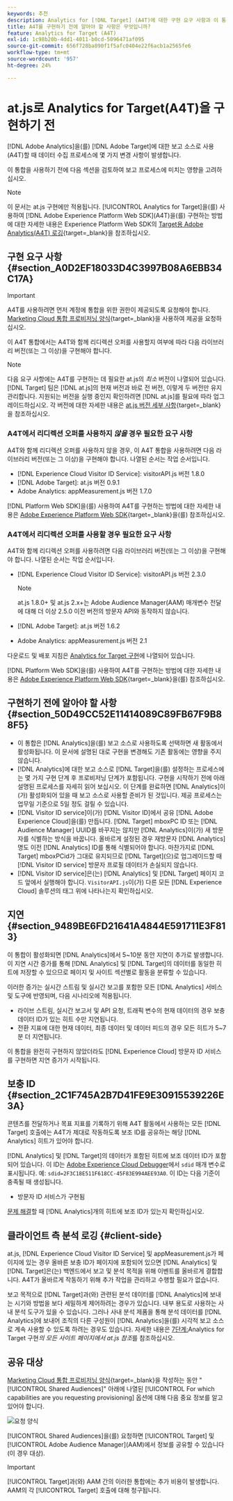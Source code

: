 ```yaml
---
keywords: 추천
description: Analytics for [!DNL Target] (A4T)에 대한 구현 요구 사항과 이 통합을 구현하기 전에 고려해야 할 사항에 대해 알아봅니다.
title: A4T를 구현하기 전에 알아야 할 사항은 무엇입니까?
feature: Analytics for Target (A4T)
exl-id: 1c98b20b-4dd1-4011-b0cd-5096471af095
source-git-commit: 656f728ba890f1f5afc0404e22f6acb1a2565fe6
workflow-type: tm+mt
source-wordcount: '957'
ht-degree: 24%

---
```


# at.js로 Analytics for Target(A4T)을 구현하기 전

[!DNL Adobe Analytics]을(를) [!DNL Adobe Target]에 대한 보고 소스로 사용(A4T)할 때 데이터 수집 프로세스에 몇 가지 변경 사항이 발생합니다.

이 통합을 사용하기 전에 다음 섹션을 검토하여 보고 프로세스에 미치는 영향을 고려하십시오.

>[!NOTE]
>
>이 문서는 at.js 구현에만 적용됩니다. [!UICONTROL Analytics for Target]을(를) 사용하여 [!DNL Adobe Experience Platform Web SDK]&#x200B;(A4T)을(를) 구현하는 방법에 대한 자세한 내용은 Experience Platform Web SDK의 [Target용 Adobe Analytics(A4T) 로깅](https://experienceleague.adobe.com/docs/target-dev/developer/a4t/overview-a4t.html?lang=ko){target=_blank}을 참조하십시오.

## 구현 요구 사항 {#section_A0D2EF18033D4C3997B08A6EBB34C17A}

>[!IMPORTANT]
>
>A4T를 사용하려면 먼저 계정에 통합을 위한 권한이 제공되도록 요청해야 합니다. [Marketing Cloud 통합 프로비저닝 양식](https://survey.adobe.com/jfe/form/SV_ekBHTLSoP5Zki2y){target=_blank}을 사용하여 제공을 요청하십시오.

이 A4T 통합에서는 A4T와 함께 리디렉션 오퍼를 사용할지 여부에 따라 다음 라이브러리 버전(또는 그 이상)을 구현해야 합니다.

>[!NOTE]
>
>다음 요구 사항에는 A4T를 구현하는 데 필요한 at.js의 *최소* 버전이 나열되어 있습니다. [!DNL Target] 팀은 [!DNL at.js]의 현재 버전과 바로 전 버전, 이렇게 두 버전만 유지 관리합니다. 지원되는 버전을 실행 중인지 확인하려면 [!DNL at.js]를 필요에 따라 업그레이드하십시오. 각 버전에 대한 자세한 내용은 [at.js 버전 세부 사항](https://experienceleague.adobe.com/docs/target-dev/developer/client-side/at-js-implementation/target-atjs-versions.html?lang=ko){target=_blank}을 참조하십시오.

### A4T에서 리디렉션 오퍼를 사용하지 *않을* 경우 필요한 요구 사항

A4T와 함께 리디렉션 오퍼를 사용하지 않을 경우, 이 A4T 통합을 사용하려면 다음 라이브러리 버전(또는 그 이상)을 구현해야 합니다. 나열된 순서는 작업 순서입니다.

* [!DNL Experience Cloud Visitor ID Service]: visitorAPI.js 버전 1.8.0
* [!DNL Adobe Target]: at.js 버전 0.9.1
* Adobe Analytics: appMeasurement.js 버전 1.7.0

[!DNL Platform Web SDK]을(를) 사용하여 A4T를 구현하는 방법에 대한 자세한 내용은 [Adobe Experience Platform Web SDK](https://experienceleague.adobe.com/docs/target-dev/developer/client-side/aep-web-sdk.html){target=_blank}을(를) 참조하십시오.

### A4T에서 리디렉션 오퍼를 사용할 경우 필요한 요구 사항

A4T와 함께 리디렉션 오퍼를 사용하려면 다음 라이브러리 버전(또는 그 이상)을 구현해야 합니다. 나열된 순서는 작업 순서입니다.

* [!DNL Experience Cloud Visitor ID Service]: visitorAPI.js 버전 2.3.0

  >[!NOTE]
  >
  >at.js 1.8.0+ 및 at.js 2.x+는 Adobe Audience Manager(AAM) 매개변수 전달에 대해 더 이상 2.5.0 이전 버전의 방문자 API와 동작하지 않습니다.

* [!DNL Adobe Target]: at.js 버전 1.6.2

* Adobe Analytics: appMeasurement.js 버전 2.1

다운로드 및 배포 지침은 [Analytics for Target 구현](/help/main/c-integrating-target-with-mac/a4t/a4timplementation.md)에 나열되어 있습니다.

[!DNL Platform Web SDK]을(를) 사용하여 A4T를 구현하는 방법에 대한 자세한 내용은 [Adobe Experience Platform Web SDK](https://experienceleague.adobe.com/docs/target-dev/developer/client-side/aep-web-sdk.html){target=_blank}을(를) 참조하십시오.

## 구현하기 전에 알아야 할 사항 {#section_50D49CC52E11414089C89FB67F9B88F5}

* 이 통합은 [!DNL Analytics]을(를) 보고 소스로 사용하도록 선택하면 새 활동에서 활성화됩니다. 이 문서에 설명된 대로 구현을 변경해도 기존 활동에는 영향을 주지 않습니다.
* [!DNL Analytics]에 대한 보고 소스로 [!DNL Target]을(를) 설정하는 프로세스에는 몇 가지 구현 단계 후 프로비저닝 단계가 포함됩니다. 구현을 시작하기 전에 아래 설명된 프로세스를 자세히 읽어 보십시오. 이 단계를 완료하면 [!DNL Analytics]이(가) 활성화되어 있을 때 보고 소스로 사용할 준비가 된 것입니다. 제공 프로세스는 업무일 기준으로 5일 정도 걸릴 수 있습니다.
* [!DNL Visitor ID service]이(가) [!DNL Visitor ID]에서 공유 [!DNL Adobe Experience Cloud]을(를) 만듭니다. [!DNL Target] mboxPC ID 또는 [!DNL Audience Manager] UUID를 바꾸지는 않지만 [!DNL Analytics]이(가) 새 방문자를 식별하는 방식을 바꿉니다. 올바르게 설정된 경우 재방문자 [!DNL Analytics]명도 이전 [!DNL Analytics] ID를 통해 식별되어야 합니다. 마찬가지로 [!DNL Target] mboxPCid가 그대로 유지되므로 [!DNL Target]&#x200B;(으)로 업그레이드할 때 [!DNL Visitor ID service] 방문자 프로필 데이터가 손실되지 않습니다.
* [!DNL Visitor ID service]은(는) [!DNL Analytics] 및 [!DNL Target] 페이지 코드 앞에서 실행해야 합니다. `VisitorAPI.js`이(가) 다른 모든 [!DNL Experience Cloud] 솔루션의 태그 위에 나타나는지 확인하십시오.

## 지연 {#section_9489BE6FD21641A4844E591711E3F813}

이 통합이 활성화되면 [!DNL Analytics]에서 5~10분 동안 지연이 추가로 발생합니다. 이 지연 시간 증가를 통해 [!DNL Analytics] 및 [!DNL Target]의 데이터를 동일한 히트에 저장할 수 있으므로 페이지 및 사이트 섹션별로 활동을 분류할 수 있습니다.

이러한 증가는 실시간 스트림 및 실시간 보고를 포함한 모든 [!DNL Analytics] 서비스 및 도구에 반영되며, 다음 시나리오에 적용됩니다.

* 라이브 스트림, 실시간 보고서 및 API 요청, 트래픽 변수의 현재 데이터의 경우 보충 데이터 ID가 있는 히트 수만 지연됩니다.
* 전환 지표에 대한 현재 데이터, 최종 데이터 및 데이터 피드의 경우 모든 히트가 5~7분 더 지연됩니다.

이 통합을 완전히 구현하지 않았더라도 [!DNL Experience Cloud] 방문자 ID 서비스를 구현하면 지연 증가가 시작됩니다.

## 보충 ID {#section_2C1F745A2B7D41FE9E30915539226E3A}

콘텐츠를 전달하거나 목표 지표를 기록하기 위해 A4T 활동에서 사용하는 모든 [!DNL Target] 호출에는 A4T가 제대로 작동하도록 보조 ID를 공유하는 해당 [!DNL Analytics] 히트가 있어야 합니다.

[!DNL Analytics] 및 [!DNL Target]의 데이터가 포함된 히트에 보조 데이터 ID가 포함되어 있습니다. 이 ID는 [Adobe Experience Cloud Debugger](https://experienceleague.adobe.com/docs/debugger/using/experience-cloud-debugger.html?lang=ko)에서 `sdid` 매개 변수로 표시됩니다. 예: `sdid=2F3C18E511F618CC-45F83E994AEE93A0`. 이 ID는 다음 기준이 충족될 때 생성됩니다.

* 방문자 ID 서비스가 구현됨

[문제 해결](/help/main/c-integrating-target-with-mac/a4t/c-a4t-troubleshooting/a4t-troubleshooting.md)할 때 [!DNL Analytics]개의 히트에 보조 ID가 있는지 확인하십시오.

## 클라이언트 측 분석 로깅 {#client-side}

at.js, [!DNL Experience Cloud Visitor ID Service] 및 appMeasurement.js가 페이지에 있는 경우 올바른 보충 ID가 페이지에 포함되어 있으면 [!DNL Analytics] 및 [!DNL Target]은(는) 백엔드에서 보고 및 분석 목적을 위해 이벤트를 올바르게 결합합니다. A4T가 올바르게 작동하기 위해 추가 작업을 관리하고 수행할 필요가 없습니다.

보고 목적으로 [!DNL Target]과(와) 관련된 분석 데이터를 [!DNL Analytics]에 보내는 시기와 방법을 보다 세밀하게 제어하려는 경우가 있습니다. 내부 용도로 사용하는 사내 분석 도구가 있을 수 있습니다. 그러나 사내 분석 제품을 통해 분석 데이터를 [!DNL Analytics]에 보내어 조직의 다른 구성원이 [!DNL Analytics]을(를) 시각적 보고 소스로 계속 사용할 수 있도록 하려는 경우도 있습니다. 자세한 내용은 [7단계: &#x200B;](/help/main/c-integrating-target-with-mac/a4t/a4timplementation.md#step7)Analytics for Target 구현&#x200B;*의 모든 사이트 페이지에서 at.js 참조*&#x200B;를 참조하십시오.

## 공유 대상

[Marketing Cloud 통합 프로비저닝 양식](https://survey.adobe.com/jfe/form/SV_ekBHTLSoP5Zki2y){target=_blank}을 작성하는 동안 &quot;[!UICONTROL Shared Audiences]&quot; 아래에 나열된 [!UICONTROL For which capabilities are you requesting provisioning] 옵션에 대해 다음 중요 정보를 알고 있어야 합니다.

![요청 양식](/help/main/c-integrating-target-with-mac/a4t/assets/request-form.png)

[!UICONTROL Shared Audiences]을(를) 요청하면 [!UICONTROL Target] 및 [!UICONTROL Adobe Audience Manager]&#x200B;(AAM)에서 정보를 공유할 수 있습니다(이 경우 대상).

>[!IMPORTANT]
>
>[!UICONTROL Target]과(와) AAM 간의 이러한 통합에는 추가 비용이 발생합니다. AAM의 각 [!UICONTROL Target] 호출에 대해 청구됩니다.
